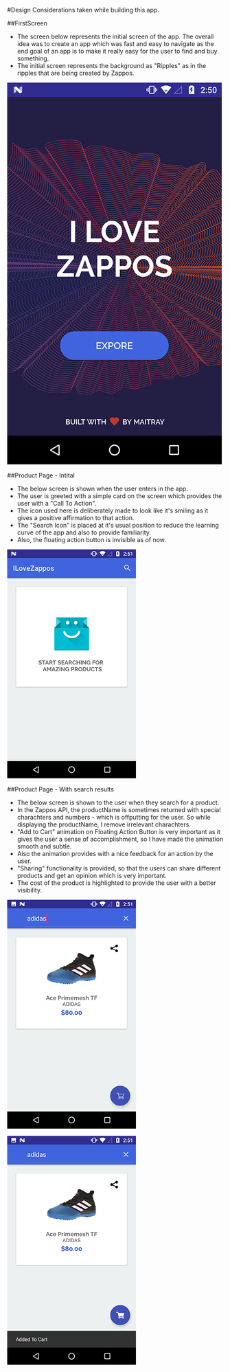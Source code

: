 #Design Considerations taken while building this app.


##FirstScreen
- The screen below represents the initial screen of the app. The overall idea was to create an app which was fast and easy to navigate as the end goal of an app is to make it really easy for the user to find and buy something. 
- The initial screen represents the background as "Ripples" as in the ripples that are being created by Zappos.

![alt text](https://github.com/maitray16/ILoveZappos/blob/master/Design/Resources/FirstScreen.png?raw=true "FirstScreen")


##Product Page - Intital 
- The below screen is shown when the user enters in the app.
- The user is greeted with a simple card on the screen which provides the user with a "Call To Action".
- The icon used here is deliberately made to look like it's smiling as it gives a positive affirmation to that action.
- The "Search Icon" is placed at it's usual position to reduce the learning curve of the app and also to provide familiarity.
- Also, the floating action button is invisible as of now. 

![alt text](https://github.com/maitray16/ILoveZappos/blob/master/Design/Resources/blankScreen.png?raw=true "BlankScreen")

##Product Page - With search results
- The below screen is shown to the user when they search for a product.
- In the Zappos API, the productName is sometimes returned with special charachters and numbers - which is offputting for the user. So while displaying the productName, I remove irrelevant charachters.
- "Add to Cart"  animation on Floating Action Button is very important as it gives the user a sense of accomplishment, so I have made the animation smooth and subtle.
- Also the animation provides with a nice feedback for an action by the user.
- "Sharing" functionality is provided, so that the users can share different products and get an opinion which is very important.
- The cost of the product is highlighted to provide the user with a better visibility.

![alt text](https://github.com/maitray16/ILoveZappos/blob/master/Design/Resources/product.png?raw=true "Product Screen")

![alt text](https://github.com/maitray16/ILoveZappos/blob/master/Design/Resources/addtocart.png?raw=true "Add to cart")



